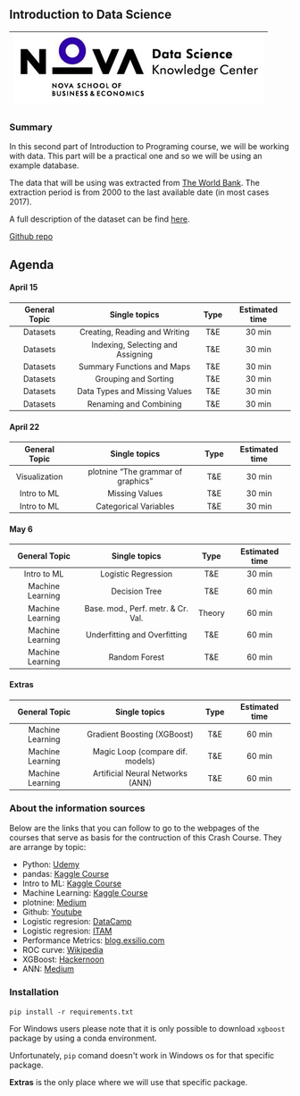 ## Introduction to Data Science


| ![](/images/DSKC_logo.png)         |
| :-----: |

### Summary

In this second part of Introduction to Programing course, we will be working with data. This part will be a  practical one and so we will be using an example database.

The data that will be using was extracted from [The World Bank](https://databank.worldbank.org/source/world-development-indicators). The extraction period is from 2000 to the last available date (in most cases 2017). 

A full description of the dataset can be find [here](https://github.com/EduardoHidalgoGarcia/WorldBankData/blob/master/World%20Bank%20Indicators%202000%20-%202018.pdf).

[Github repo](https://github.com/EduardoHidalgoGarcia/IntroDS)

## Agenda

#### April 15

| General Topic | Single topics  | Type | Estimated time  |
| :-----: | :-: | :-: | :-: |
| Datasets | Creating, Reading and Writing | T&E | 30 min |
| Datasets | Indexing, Selecting and Assigning | T&E | 30 min |
| Datasets | Summary Functions and Maps | T&E | 30 min |
| Datasets | Grouping and Sorting | T&E | 30 min |
| Datasets | Data Types and Missing Values | T&E | 30 min |
| Datasets | Renaming and Combining | T&E | 30 min |



#### April 22

| General Topic | Single topics  | Type | Estimated time  |
| :-----: | :-: | :-: | :-: |
| Visualization | plotnine “The grammar of graphics” | T&E | 30 min |
| Intro to ML | Missing Values | T&E | 30 min |
| Intro to ML | Categorical Variables | T&E | 30 min |



#### May 6

| General Topic | Single topics  | Type | Estimated time  |
| :-----: | :-: | :-: | :-: |
| Intro to ML | Logistic Regression | T&E | 30 min |
| Machine Learning | Decision Tree | T&E | 60 min |
| Machine Learning | Base. mod., Perf. metr. & Cr. Val. | Theory | 60 min |
| Machine Learning | Underfitting and Overfitting | T&E | 60 min |
| Machine Learning | Random Forest | T&E | 60 min |


#### Extras

| General Topic | Single topics  | Type | Estimated time  |
| :-----: | :-: | :-: | :-: |
| Machine Learning | Gradient Boosting  (XGBoost) | T&E | 60 min |
| Machine Learning | Magic Loop (compare dif. models) | T&E | 60 min |
| Machine Learning | Artificial Neural Networks (ANN) | T&E | 60 min |


### About the information sources

Below are the links that you can follow to go to the webpages of the courses that serve as basis for the contruction of this Crash Course. They are arrange by topic:

+ Python: [Udemy](https://www.udemy.com/complete-python-bootcamp/?couponCode=COMPLETE_GITHUB)
+ pandas: [Kaggle Course](https://www.kaggle.com/learn/pandas)
+ Intro to ML: [Kaggle Course](https://www.kaggle.com/learn/intro-to-machine-learning)
+ Machine Learning: [Kaggle Course](https://www.kaggle.com/learn/intermediate-machine-learning)
+ plotnine: [Medium](https://towardsdatascience.com/how-to-use-ggplot2-in-python-74ab8adec129)
+ Github: [Youtube](https://www.youtube.com/results?search_query=what+is+github)
+ Logistic regresion: [DataCamp](https://www.datacamp.com/community/tutorials/understanding-logistic-regression-python)
+ Logistic regresion: [ITAM](https://docs.google.com/viewer?a=v&pid=sites&srcid=ZGVmYXVsdGRvbWFpbnxpdGFtbWFjcm9lY29ub21ldHJpYXxneDpiMjY5ZGZlZWYyM2M2MDE)
+ Performance Metrics: [blog.exsilio.com](https://blog.exsilio.com/all/accuracy-precision-recall-f1-score-interpretation-of-performance-measures/)
+ ROC curve: [Wikipedia](https://en.wikipedia.org/wiki/Receiver_operating_characteristic)
+ XGBoost: [Hackernoon](https://hackernoon.com/want-a-complete-guide-for-xgboost-model-in-python-using-scikit-learn-sc11f31bq)
+ ANN: [Medium](https://medium.com/@sanchittanwar75/introduction-to-neural-networks-660f6909fba9)

### Installation

`pip install -r requirements.txt`

For Windows users please note that it is only possible to download `xgboost` package by using a conda environment. 

Unfortunately, `pip` comand doesn't work in Windows os for that specific package.

**Extras** is the only place where we will use that specific package.